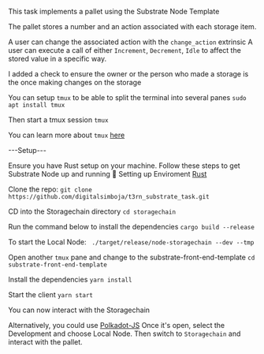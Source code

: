 

This task implements a pallet using the Substrate Node Template

The pallet stores a number and an action associated with each storage
item.

A user can change the associated action with the `change_action` extrinsic
A user can execute a call of either `Increment`, `Decrement`, `Idle` to affect
the stored value in a specific way.

I added a check to ensure the owner or the person who made a storage is the once
making changes on the storage


You can setup `tmux` to be able to split the terminal into several panes
`sudo apt install tmux`

Then start a tmux session
`tmux`

You can learn more about `tmux` [here](https://linuxize.com/post/getting-started-with-tmux/)



---Setup---

Ensure you have Rust setup on your machine. Follow these steps to get Substrate Node up and running
📝 Setting up Enviroment [Rust](https://docs.substrate.io/tutorials/v3/create-your-first-substrate-chain/)

Clone the repo:
`git clone https://github.com/digitalsimboja/t3rn_substrate_task.git`

CD into the Storagechain directory
`cd storagechain`

Run the command below to install the dependencies
`cargo build --release`

To start the Local Node:
` ./target/release/node-storagechain --dev --tmp`

Open another `tmux` pane and change to the substrate-front-end-template
`cd substrate-front-end-template`

Install the dependencies
`yarn install`

Start the client 
`yarn start`

You can now interact with the Storagechain

Alternatively, you could use [Polkadot-JS](https://polkadot.js.org/apps/#/explorer)
Once it's open, select the Development and choose Local Node.
Then switch to `Storagechain` and interact with the pallet.
